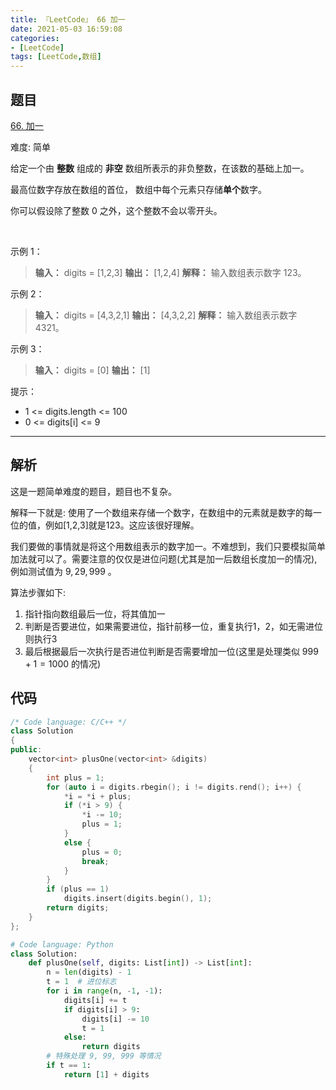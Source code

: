 ```yaml
---
title: 『LeetCode』 66 加一
date: 2021-05-03 16:59:08
categories:
- [LeetCode]
tags: [LeetCode,数组]
---
```


## 题目

[66. 加一](https://leetcode-cn.com/problems/plus-one)

难度: 简单

<!--more-->

给定一个由 **整数** 组成的 **非空** 数组所表示的非负整数，在该数的基础上加一。

最高位数字存放在数组的首位， 数组中每个元素只存储**单个**数字。

你可以假设除了整数 0 之外，这个整数不会以零开头。

$\quad$

示例 1：

> **输入：** digits = [1,2,3]
> **输出：** [1,2,4]
> **解释：** 输入数组表示数字 123。

示例 2：

> **输入：** digits = [4,3,2,1]
> **输出：** [4,3,2,2]
> **解释：** 输入数组表示数字 4321。

示例 3：

> **输入：** digits = [0]
> **输出：** [1]

提示：

- 1 <= digits.length <= 100
- 0 <= digits[i] <= 9

***

## 解析

这是一题简单难度的题目，题目也不复杂。

解释一下就是: 使用了一个数组来存储一个数字，在数组中的元素就是数字的每一位的值，例如[1,2,3]就是123。这应该很好理解。

我们要做的事情就是将这个用数组表示的数字加一。不难想到，我们只要模拟简单加法就可以了。需要注意的仅仅是进位问题(尤其是加一后数组长度加一的情况), 例如测试值为 $9, 29, 999$ 。

算法步骤如下:

1. 指针指向数组最后一位，将其值加一
2. 判断是否要进位，如果需要进位，指针前移一位，重复执行1，2，如无需进位则执行3
3. 最后根据最后一次执行是否进位判断是否需要增加一位(这里是处理类似 $999 + 1 = 1000$ 的情况)

## 代码

```cpp
/* Code language: C/C++ */
class Solution
{
public:
    vector<int> plusOne(vector<int> &digits)
    {
        int plus = 1;
        for (auto i = digits.rbegin(); i != digits.rend(); i++) {
            *i = *i + plus;
            if (*i > 9) {
                *i -= 10;
                plus = 1;
            }
            else {
                plus = 0;
                break;
            }
        }
        if (plus == 1)
            digits.insert(digits.begin(), 1);
        return digits;
    }
};
```

```python
# Code language: Python
class Solution:
    def plusOne(self, digits: List[int]) -> List[int]:
        n = len(digits) - 1
        t = 1  # 进位标志
        for i in range(n, -1, -1):
            digits[i] += t
            if digits[i] > 9:
                digits[i] -= 10
                t = 1
            else:
                return digits
        # 特殊处理 9, 99, 999 等情况
        if t == 1:
            return [1] + digits
```
